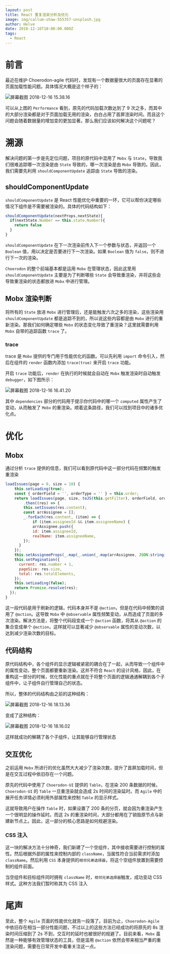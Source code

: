 ```yaml
---
layout: post
title: React 重复渲染分析及优化
image: img/callum-shaw-555357-unsplash.jpg
author: Helve
date: 2018-12-16T10:00:00.000Z
tags:
  - React
---
```


# 前言

最近在维护 Choerodon-agile 代码时，发现有一个数据量很大的页面存在显著的页面加载性能问题。具体情况大概是这个样子的：

![屏幕截图 2018-12-16 15.38.16](https://imagetemp.oss-cn-beijing.aliyuncs.com/2018-12-16-%E5%B1%8F%E5%B9%95%E6%88%AA%E5%9B%BE%202018-12-16%2015.38.16.png)

可以从上图的 `Performance` 看到，原先的代码加载次数达到了 9 次之多，而其中的大部分渲染都是对于页面加载无用的渲染，白白占用了首屏渲染时间。而且这个问题会随着数据量的增加变的更加显著。那么我们应该如何解决这个问题呢？

# 溯源

解决问题的第一步是先定位问题，项目的原代码中混用了 `Mobx` 与 `State`，导致我们很难追踪哪一次渲染是由 `State` 导致的，哪一次渲染是由 `Mobx` 导致的。因此，我们需要先利用 `shouldComponentUpdate` 追踪由 `State` 导致的渲染。

## shouldComponentUpdate

`shouldComponentUpdate` 是 React 性能优化中重要的一环，它可以帮你决定哪些情况下组件是不需要被渲染的。具体的代码结构如下：

```javascript
shouldComponentUpdate(nextProps,nextState){
  if(nextState.Number == this.state.Number){
    return false
  }
}
```

`shouldComponentUpdate` 在下一次渲染前传入下一个参数与状态，并返回一个 `Boolean` 值，用以决定是否要进行下一次渲染。如果 `Boolean` 值为 `false`，则不进行下一次的渲染。

`Choerodon` 的整个前端基本都是运用 `Mobx` 在管理状态，因此这里用 `shouldComponentUpdate` 主要是为了判断哪些 `State` 会导致重渲染，并将这些会导致重渲染的状态都放进 `Mobx` 中进行管理。

## Mobx 渲染判断

将所有的 `State` 放进 `Mobx` 进行管理后，还是能触发六次之多的渲染，这些渲染用 `shouldComponentUpdate` 都是追踪不到的，所以说这些内容都是由 `Mobx` 进行的重新渲染。那我们如何确定哪些 `Mobx` 的状态变化导致了重渲染？这里就需要利用 `Mobx` 自带的追踪函数 `trace` 了。

### trace

trace 是 `Mobx` 提供的专门用于性能优化的函数。可以先利用 `import` 命令引入，然后在组件的 `render` 函数内添加 `trace(true)` 来开启 `trace` 功能。

开启 `trace` 功能后，`render` 在执行的时候就会自动在 `Mobx` 触发渲染时自动触发 `debugger`，如下图所示：

![屏幕截图 2018-12-16 16.41.20](https://imagetemp.oss-cn-beijing.aliyuncs.com/2018-12-16-%E5%B1%8F%E5%B9%95%E6%88%AA%E5%9B%BE%202018-12-16%2016.41.20.png)

其中 `dependencies` 部分的代码用于提示你代码中的哪一个 `computed` 属性产生了变动，从而触发了 `Mobx` 的重渲染。顺着这条路径，我们可以找到项目中的诸多优化点。

# 优化

## Mobx

通过分析 `trace` 提供的信息，我们可以看到原代码中这一部分代码在频繁的触发重渲染

```javascript
loadIssues(page = 0, size = 10) {
    this.setLoading(true);
    const { orderField = '', orderType = '' } = this.order;
    return loadIssues(page, size, toJS(this.getFilter), orderField, orderType)
        .then((res) => {
        this.setIssues(res.content);
        const arrAssignee = []; 
        _.forEach(res.content, (item) => {
            if (item.assigneeId && item.assigneeName) {
            arrAssignee.push({
            id: item.assigneeId,
            realName: item.assigneeName,
        });
      }
    });
    this.setAssigneeProps(_.map(_.union(_.map(arrAssignee, JSON.stringify)),JSON.parse));
    this.setPagination({
      current: res.number + 1,
      pageSize: res.size,
      total: res.totalElements,
    });
    this.setLoading(false);
    return Promise.resolve(res);
  });
}
```

这一段代码是用于刷新的逻辑，代码本身并不是 `@action`，但是在代码中频繁的调用了 `@action`。这导致 `Mobx` 中 `@observable` 属性频繁变动，从而造成了页面的多次渲染。解决方法是，将整个代码段变成一个 `@action` 函数，将其从 `@action` 的集合变成单个 `@action`，这样就可以显著减少 `@observable` 属性的变动次数，以达到减少渲染次数的目标。


## 代码结构

原代码结构中，各个组件的显示逻辑被紧密的耦合在了一起，从而导致一个组件中的属性变动，整个页面都要重新渲染。这并不符合 `React` 的设计风格，因此，在重构这一部分的时候，优化性能的重点就在于将整个页面的逻辑通通解耦到各个子组件中，让子组件自行管理自己的状态。

所以，整体的代码结构由之前的这种结构：

![屏幕截图 2018-12-16 18.13.36](https://imagetemp.oss-cn-beijing.aliyuncs.com/2018-12-16-%E5%B1%8F%E5%B9%95%E6%88%AA%E5%9B%BE%202018-12-16%2018.13.36.png)

变成了这种结构：

![屏幕截图 2018-12-16 18.16.02](https://imagetemp.oss-cn-beijing.aliyuncs.com/2018-12-16-%E5%B1%8F%E5%B9%95%E6%88%AA%E5%9B%BE%202018-12-16%2018.16.02.png)

这样就成功的解耦了各个子组件，让其能够自行管理状态

## 交互优化

之前运用 `Mobx` 所进行的优化虽然大大减少了渲染次数，提升了首屏加载时间，但是在交互过程中依旧存在一个问题。

原先的代码中使用了 `Choerodon-UI` 提供的 `Table`，在渲染 200 条数据的时候，`Choerodon-UI` 的 `Table` 一旦重渲染就会造成 2s 时间的渲染延时。而 `Agile` 中的展开任务详情必须利用外部属性来控制 `Table` 的显示样式。

这就导致用户在操作 `Table` 时，如果设置了 200 条的分页，就会因为重渲染产生一个很明显的操作延时。而这 2s 的重渲染时间，大部分都用在了销毁原节点与新建新节点上。因此，这一部分的核心思路是如何规避渲染。

### CSS 注入

这一块的解决方法十分神奇，我们新建了一个空组件，其中接收需要进行控制的属性。然后根据外部的属性来控制内部的 `className`，当属性符合当前需求时添加 `className`。然后利用 `CSS` 本身提供的`相邻兄弟选择器`，将这个空组件放置到需要控制的组件前面。

当空组件和目标组件同时拥有 `className` 时，`相邻兄弟选择器`触发，成功变动 CSS 样式。这种方法我们暂时称其为 CSS 注入

# 尾声

至此，整个 `Agile` 页面的性能优化就告一段落了。目前为止，`Choerodon-Agile` 中依旧存在相当一部分性能问题，不过以上的这些方法已经成功的将原先的 8s 渲染时间压缩到了 2s 不到，交互时的延时也被很好的规避了。目前来看，`Mobx` 虽然是一种能够有效管理状态的工具，但是滥用 `@action` 依然会带来相当严重的重渲染问题，需要在日常开发中着重关注这一点。

